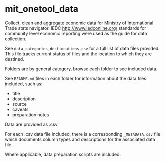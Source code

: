 # mit_onetool_data

Collect, clean and aggregate economic data for Ministry of International Trade stats navigator. IEDC http://www.iedconline.org/ standards for community level economic reporting were used as the guide for data collection.  

See `data_categories_destionations.csv` for a full list of data files provided. This file tracks current status of files and the location to which they are destined. 

Folders are by general category, browse each folder to see included data.  

See `README.md` files in each folder for information about the data files included, such as:
- title
- description
- source
- caveats
- preparation notes  

Data are provided as .csv.  

For each .csv data file included, there is a corresponding `_METADATA.csv` file which documents column types and descriptions for the associated data file.  

Where applicable, data preparation scripts are included.


